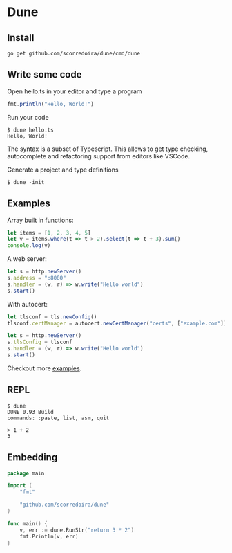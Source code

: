 # Dune 

## Install 
```
go get github.com/scorredoira/dune/cmd/dune
```


## Write some code

Open hello.ts in your editor and type a program
```typescript
fmt.println("Hello, World!")
```

Run your code
```
$ dune hello.ts
Hello, World!
```


The syntax is a subset of Typescript. This allows to get type checking, autocomplete and refactoring support from editors like VSCode.

Generate a project and type definitions 

```
$ dune -init
```

## Examples

Array built in functions:
```typescript
let items = [1, 2, 3, 4, 5]
let v = items.where(t => t > 2).select(t => t + 3).sum()
console.log(v)
```

A web server:
```typescript
let s = http.newServer()
s.address = ":8080"
s.handler = (w, r) => w.write("Hello world")
s.start() 
```

With autocert:
```typescript
let tlsconf = tls.newConfig()
tlsconf.certManager = autocert.newCertManager("certs", ["example.com"])

let s = http.newServer()
s.tlsConfig = tlsconf
s.handler = (w, r) => w.write("Hello world")
s.start()
```

Checkout more [examples](https://github.com/scorredoira/dune-examples).


## REPL
```
$ dune
DUNE 0.93 Build
commands: :paste, list, asm, quit

> 1 + 2
3
```



## Embedding

```Go
package main

import (
	"fmt"

	"github.com/scorredoira/dune"
)

func main() {
	v, err := dune.RunStr("return 3 * 2")
	fmt.Println(v, err)
}
```
